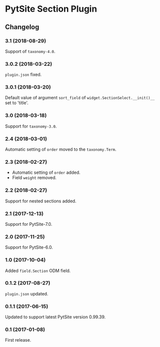 # PytSite Section Plugin


## Changelog


### 3.1 (2018-08-29)

Support of `taxonomy-4.0`.


### 3.0.2 (2018-03-22)

`plugin.json` fixed.


### 3.0.1 (2018-03-20)

Default value of argument `sort_field` of
`widget.SectionSelect.__init()__` set to 'title'.


### 3.0 (2018-03-18)

Support for `taxonomy-3.0`.


### 2.4 (2018-03-01)

Automatic setting of `order` moved to the `taxonomy.Term`.


### 2.3 (2018-02-27)

- Automatic setting of `order` added.
- Field `weight` removed.


### 2.2 (2018-02-27)

Support for nested sections added.


### 2.1 (2017-12-13)

Support for PytSite-7.0.


### 2.0 (2017-11-25)

Support for PytSite-6.0.


### 1.0 (2017-10-04)

Added `field.Section` ODM field.


### 0.1.2 (2017-08-27)

`plugin.json` updated.


### 0.1.1 (2017-06-15)

Updated to support latest PytSite version 0.99.39.


### 0.1 (2017-01-08)

First release.
